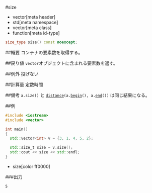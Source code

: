 #size
* vector[meta header]
* std[meta namespace]
* vector[meta class]
* function[meta id-type]

```cpp
size_type size() const noexcept;
```

##概要
コンテナの要素数を取得する。


##戻り値
`vector`オブジェクトに含まれる要素数を返す。


##例外
投げない


##計算量
定数時間


##備考
`a.size()` と [`distance`](/reference/iterator/distance.md)`(a.`[`begin`](begin.md)`(), a.`[`end`](end.md)`())` は同じ結果になる。


##例
```cpp
#include <iostream>
#include <vector>

int main()
{
  std::vector<int> v = {3, 1, 4, 5, 2};

  std::size_t size = v.size();
  std::cout << size << std::endl;
}
```
* size[color ff0000]

###出力
```
5
```

